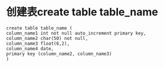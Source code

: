 # 创建表create table table_name

```mysql
create table table_name (
column_name1 int not null auto_increment primary key,
column_name2 char(50) not null,
column_name3 float(6,2),
column_name4 date,
primary key (column_name2, column_name3)
)
```
